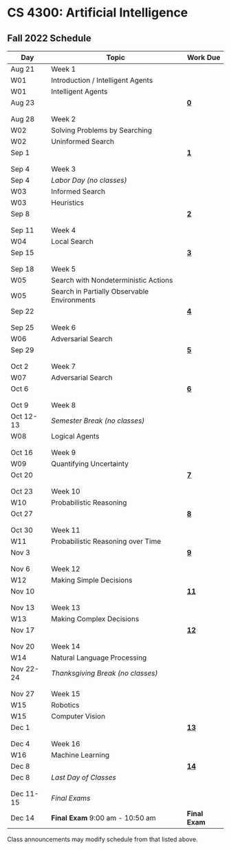 CS 4300: Artificial Intelligence
===============================================

Fall 2022 Schedule
--------------------

Day         | Topic                                         | Work Due
------------|-----------------------------------------------|---------
Aug 21      | Week 1                                        |
W01         | Introduction / Intelligent Agents             |
W01         | Intelligent Agents                            | 
Aug 23      |                                               | **[0](http://computing.utahtech.edu/cs/4300/assignments)**
            |                                               |
            |                                               |
Aug 28      | Week 2                                        |
W02         | Solving Problems by Searching                 |
W02         | Uninformed Search                             |
Sep 1       |                                               | **[1](http://computing.utahtech.edu/cs/4300/assignments)**
            |                                               |
            |                                               |
Sep 4       | Week 3                                        |
Sep 4       | *Labor Day (no classes)*                      |
W03         | Informed Search                               | 
W03         | Heuristics                                    | 
Sep 8       |                                               | **[2](http://computing.utahtech.edu/cs/4300/assignments)**
            |                                               |
            |                                               |
Sep 11      | Week 4                                        |
W04         | Local Search                                  |
Sep 15      |                                               | **[3](http://computing.utahtech.edu/cs/4300/assignments)**
            |                                               |
            |                                               |
Sep 18      | Week 5                                        |
W05         | Search with Nondeterministic Actions          |
W05         | Search in Partially Observable Environments   |
Sep 22      |                                               | **[4](http://computing.utahtech.edu/cs/4300/assignments)**
            |                                               |
            |                                               |
Sep 25      | Week 6                                        |
W06         | Adversarial Search                            |
Sep 29      |                                               | **[5](http://computing.utahtech.edu/cs/4300/assignments)**
            |                                               |
            |                                               |
Oct 2       | Week 7                                        |
W07         | Adversarial Search                            |
Oct 6       |                                               | **[6](http://computing.utahtech.edu/cs/4300/assignments)**
            |                                               |
            |                                               |
Oct 9       | Week 8                                        |
Oct 12-13   | *Semester Break (no classes)*                 |
W08         | Logical Agents                                |
            |                                               |
            |                                               |
Oct 16      | Week 9                                        |
W09         | Quantifying Uncertainty                       |
Oct 20      |                                               | **[7](http://computing.utahtech.edu/cs/4300/assignments)**
            |                                               |
            |                                               |
Oct 23      | Week 10                                       |
W10         | Probabilistic Reasoning                       |
Oct 27      |                                               | **[8](http://computing.utahtech.edu/cs/4300/assignments)**
            |                                               |
            |                                               |
Oct 30      | Week 11                                       |
W11         | Probabilistic Reasoning over Time             |
Nov 3       |                                               | **[9](http://computing.utahtech.edu/cs/4300/assignments)**
            |                                               |
            |                                               |
Nov 6       | Week 12                                       |
W12         | Making Simple Decisions                       | 
Nov 10      |                                               | **[11](http://computing.utahtech.edu/cs/4300/assignments)**
            |                                               |
            |                                               |
Nov 13      | Week 13                                       |
W13         | Making Complex Decisions                      |
Nov 17      |                                               | **[12](http://computing.utahtech.edu/cs/4300/assignments)**
            |                                               |
            |                                               |
Nov 20      | Week 14                                       |
W14         | Natural Language Processing                   |
Nov 22-24   | *Thanksgiving Break (no classes)*             |
            |                                               |
            |                                               |
Nov 27      | Week 15                                       |
W15         | Robotics                                      |
W15         | Computer Vision                               |
Dec 1       |                                               | **[13](http://computing.utahtech.edu/cs/4300/assignments)**
            |                                               |
            |                                               |
Dec 4       | Week 16                                       |
W16         | Machine Learning                              |
Dec 8       |                                               | **[14](http://computing.utahtech.edu/cs/4300/assignments)**
Dec 8       | *Last Day of Classes*                         |
            |                                               |
            |                                               |
Dec 11-15   | *Final Exams*                                 |
Dec 14      | **Final Exam** 9:00 am - 10:50 am             | **Final Exam**


Class announcements may modify schedule from that listed above.

